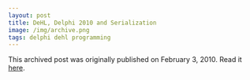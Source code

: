 ```yaml
---
layout: post
title: DeHL, Delphi 2010 and Serialization
image: /img/archive.png
tags: delphi dehl programming
---
```

This archived post was originally published on February 3, 2010. Read it [here](/alex.ciobanu.org/indexd0b8.html).
